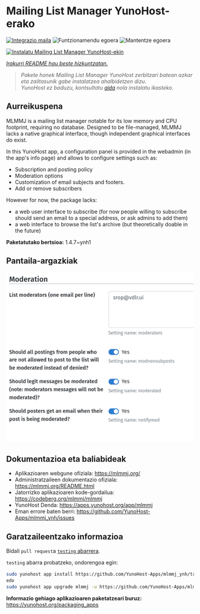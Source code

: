 <!--
Ohart ongi: README hau automatikoki sortu da <https://github.com/YunoHost/apps/tree/master/tools/readme_generator>ri esker
EZ editatu eskuz.
-->

# Mailing List Manager YunoHost-erako

[![Integrazio maila](https://dash.yunohost.org/integration/mlmmj.svg)](https://ci-apps.yunohost.org/ci/apps/mlmmj/) ![Funtzionamendu egoera](https://ci-apps.yunohost.org/ci/badges/mlmmj.status.svg) ![Mantentze egoera](https://ci-apps.yunohost.org/ci/badges/mlmmj.maintain.svg)

[![Instalatu Mailing List Manager YunoHost-ekin](https://install-app.yunohost.org/install-with-yunohost.svg)](https://install-app.yunohost.org/?app=mlmmj)

*[Irakurri README hau beste hizkuntzatan.](./ALL_README.md)*

> *Pakete honek Mailing List Manager YunoHost zerbitzari batean azkar eta zailtasunik gabe instalatzea ahalbidetzen dizu.*  
> *YunoHost ez baduzu, kontsultatu [gida](https://yunohost.org/install) nola instalatu ikasteko.*

## Aurreikuspena

MLMMJ is a mailing list manager notable for its low memory and CPU footprint, requiring no database. Designed to be file-managed, MLMMJ lacks a native graphical interface, though independent graphical interfaces do exist.

In this YunoHost app, a configuration panel is provided in the webadmin (in the app's info page) and allows to configure settings such as:
- Subscription and posting policy
- Moderation options
- Customization of email subjects and footers.
- Add or remove subscribers

However for now, the package lacks:
- a web user interface to subscribe (for now people willing to subscribe should send an email to a special address, or ask admins to add them) 
- a web interface to browse the list's archive (but theoretically doable in the future)


**Paketatutako bertsioa:** 1.4.7~ynh1

## Pantaila-argazkiak

![Mailing List Manager(r)en pantaila-argazkia](./doc/screenshots/panel.png)

## Dokumentazioa eta baliabideak

- Aplikazioaren webgune ofiziala: <https://mlmmj.org/>
- Administratzaileen dokumentazio ofiziala: <https://mlmmj.org/README.html>
- Jatorrizko aplikazioaren kode-gordailua: <https://codeberg.org/mlmmj/mlmmj>
- YunoHost Denda: <https://apps.yunohost.org/app/mlmmj>
- Eman errore baten berri: <https://github.com/YunoHost-Apps/mlmmj_ynh/issues>

## Garatzaileentzako informazioa

Bidali `pull request`a [`testing` abarrera](https://github.com/YunoHost-Apps/mlmmj_ynh/tree/testing).

`testing` abarra probatzeko, ondorengoa egin:

```bash
sudo yunohost app install https://github.com/YunoHost-Apps/mlmmj_ynh/tree/testing --debug
edo
sudo yunohost app upgrade mlmmj -u https://github.com/YunoHost-Apps/mlmmj_ynh/tree/testing --debug
```

**Informazio gehiago aplikazioaren paketatzeari buruz:** <https://yunohost.org/packaging_apps>
